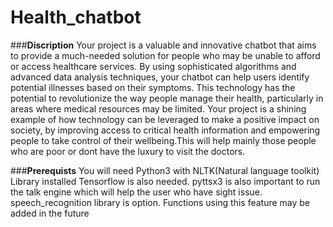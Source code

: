 # **Health_chatbot**
###**Discription**
Your project is a valuable and innovative chatbot that aims to provide a much-needed solution for people who may be unable to afford or access healthcare services. By using sophisticated algorithms and advanced data analysis techniques, your chatbot can help users identify potential illnesses based on their symptoms. This technology has the potential to revolutionize the way people manage their health, particularly in areas where medical resources may be limited. Your project is a shining example of how technology can be leveraged to make a positive impact on society, by improving access to critical health information and empowering people to take control of their wellbeing.This will help mainly those people who are poor or dont have the luxury to visit the doctors.

###**Prerequists**
You will need Python3 with  NLTK(Natural language toolkit) Library installed
Tensorflow is also needed.
pyttsx3 is also important to run the talk engine which will help the user who have sight issue.
speech_recognition library is option. Functions using this feature may be added in the future
